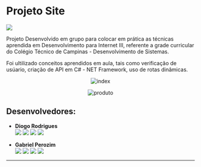 # Projeto Site

<img src="https://img.shields.io/badge/next.js-000000?style=for-the-badge&logo=nextdotjs&logoColor=white">

<p>Projeto Desenvolvido em grupo para colocar em prática as técnicas aprendida em Desenvolvimento para Internet III, referente a grade curricular do Colégio Técnico de Campinas - Desenvolvimento de Sistemas.</p>
<p>Foi ultilizado conceitos aprendidos em aula, tais como verificação de usúario, criação de API em C# - NET Framework, uso de rotas dinâmicas.</p>

<div align="center">

  ![index](https://user-images.githubusercontent.com/100318805/205518001-5cc2722a-1121-4ead-9d02-550e1ca2df61.jpg)
  
  ![produto](https://user-images.githubusercontent.com/100318805/205518107-2074ee28-74a1-402e-8605-b61df7cd5635.png)
</div>

## Desenvolvedores:

* **Diogo Rodrigues** </br>
<a href = "https://github.com/diogoramosr"><img src="https://img.shields.io/badge/GitHub-000?style=for-the-badge&logo=github&logoColor=white" target="_blank"></a>
<a href = "mailto:contatoworklog@gmail.com"><img src="https://img.shields.io/badge/Gmail-B22222?style=for-the-badge&logo=gmail&logoColor=white" target="_blank"></a>
<a href= "https://www.linkedin.com/in/diogorodriguesr/" target="_blank"><img src="https://img.shields.io/badge/-LinkedIn-%230077B5?style=for-the-badge&logo=linkedin&logoColor=white" target="_blank"></a>
<a href = "https://www.instagram.com/diogoramosro_/"><img src="https://img.shields.io/badge/Instagram-E4405F?style=for-the-badge&logo=instagram&logoColor=white" target="_blank"></a>

* **Gabriel Perozim** </br>
<a href = "https://github.com/gabrielfxz"><img src="https://img.shields.io/badge/GitHub-000?style=for-the-badge&logo=github&logoColor=white" target="_blank"></a>
<a href = "mailto:gabrielperozim7@gmail.com"><img src="https://img.shields.io/badge/Gmail-B22222?style=for-the-badge&logo=gmail&logoColor=white" target="_blank"></a>
<a href= "https://www.linkedin.com/in/gabriel-perozim-749729226" target="_blank"><img src="https://img.shields.io/badge/-LinkedIn-%230077B5?style=for-the-badge&logo=linkedin&logoColor=white" target="_blank"></a>
<a href = "https://www.instagram.com/gabriell999x/"><img src="https://img.shields.io/badge/Instagram-E4405F?style=for-the-badge&logo=instagram&logoColor=white" target="_blank"></a>

---

